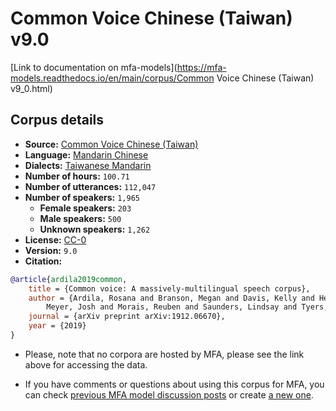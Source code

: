 
# Common Voice Chinese (Taiwan) v9.0

[Link to documentation on mfa-models](https://mfa-models.readthedocs.io/en/main/corpus/Common Voice Chinese (Taiwan) v9_0.html)

## Corpus details

- **Source:** [Common Voice Chinese (Taiwan)](https://voice.mozilla.org/en/datasets)
- **Language:** [Mandarin Chinese](https://en.wikipedia.org/wiki/Mandarin_Chinese)
- **Dialects:** [Taiwanese Mandarin](https://en.wikipedia.org/wiki/Taiwanese_Mandarin)
- **Number of hours:** `100.71`
- **Number of utterances:** `112,047`
- **Number of speakers:** `1,965`
  - **Female speakers:** `203`
  - **Male speakers:** `500`
  - **Unknown speakers:** `1,262`
- **License:** [CC-0](https://creativecommons.org/publicdomain/zero/1.0/)
- **Version:** `9.0`
- **Citation:**
```bibtex
@article{ardila2019common,
	title = {Common voice: A massively-multilingual speech corpus},
	author = {Ardila, Rosana and Branson, Megan and Davis, Kelly and Henretty, Michael and Kohler, Michael and
		Meyer, Josh and Morais, Reuben and Saunders, Lindsay and Tyers, Francis M and Weber, Gregor},
	journal = {arXiv preprint arXiv:1912.06670},
	year = {2019}
}
```

- Please, note that no corpora are hosted by MFA, please see the link above for accessing the data.

- If you have comments or questions about using this corpus for MFA, you can check [previous MFA model discussion posts](https://github.com/MontrealCorpusTools/mfa-models/discussions?discussions_q=Common+Voice+Chinese+Taiwan+v9.0) or create [a new one](https://github.com/MontrealCorpusTools/mfa-models/discussions/new).
